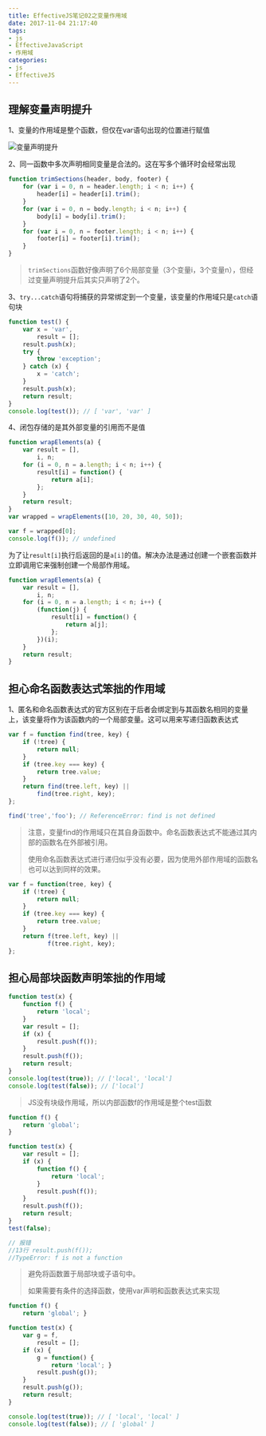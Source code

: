 ```yaml
---
title: EffectiveJS笔记02之变量作用域
date: 2017-11-04 21:17:40
tags:
- js
- EffectiveJavaScript
- 作用域
categories:
- js
- EffectiveJS
---
```


## 理解变量声明提升

1、变量的作用域是整个函数，但仅在var语句出现的位置进行赋值

<!-- more -->

![变量声明提升](https://s2.ax1x.com/2019/10/13/ux2UHO.png)

2、同一函数中多次声明相同变量是合法的。这在写多个循环时会经常出现

``` js
function trimSections(header, body, footer) {
    for (var i = 0, n = header.length; i < n; i++) {
        header[i] = header[i].trim();
    }
    for (var i = 0, n = body.length; i < n; i++) {
        body[i] = body[i].trim();
    }
    for (var i = 0, n = footer.length; i < n; i++) {
        footer[i] = footer[i].trim();
    }
}
```

> `trimSections`函数好像声明了6个局部变量（3个变量i，3个变量n），但经过变量声明提升后其实只声明了2个。

3、`try...catch`语句将捕获的异常绑定到一个变量，该变量的作用域只是`catch`语句块

``` js
function test() {
    var x = 'var',
        result = [];
    result.push(x);
    try {
        throw 'exception';
    } catch (x) {
        x = 'catch';
    }
    result.push(x);
    return result;
}
console.log(test()); // [ 'var', 'var' ]
```

4、闭包存储的是其外部变量的引用而不是值

``` js
function wrapElements(a) {
    var result = [],
        i, n;
    for (i = 0, n = a.length; i < n; i++) {
        result[i] = function() {
            return a[i];
        };
    }
    return result;
}
var wrapped = wrapElements([10, 20, 30, 40, 50]);

var f = wrapped[0];
console.log(f()); // undefined
```

为了让`result[i]`执行后返回的是`a[i]`的值。解决办法是通过创建一个嵌套函数并立即调用它来强制创建一个局部作用域。

``` js
function wrapElements(a) {
    var result = [],
        i, n;
    for (i = 0, n = a.length; i < n; i++) {
        (function(j) {
            result[i] = function() {
                return a[j]; 
            };
        })(i);
    }
    return result;
}
```



## 担心命名函数表达式笨拙的作用域

1、匿名和命名函数表达式的官方区别在于后者会绑定到与其函数名相同的变量上，该变量将作为该函数内的一个局部变量。这可以用来写递归函数表达式

``` js
var f = function find(tree, key) {
    if (!tree) {
        return null;
    }
    if (tree.key === key) {
        return tree.value;
    }
    return find(tree.left, key) ||
        find(tree.right, key);
};

find('tree','foo'); // ReferenceError: find is not defined
```

> 注意，变量find的作用域只在其自身函数中。命名函数表达式不能通过其内部的函数名在外部被引用。
>
> 使用命名函数表达式进行递归似乎没有必要，因为使用外部作用域的函数名也可以达到同样的效果。

``` js
var f = function(tree, key) {
    if (!tree) {
        return null;
    }
    if (tree.key === key) {
        return tree.value;
    }
    return f(tree.left, key) ||
           f(tree.right, key);
};
```



## 担心局部块函数声明笨拙的作用域

``` js
function test(x) {
    function f() {
        return 'local';
    }
    var result = [];
    if (x) {
        result.push(f());
    }
    result.push(f());
    return result;
}
console.log(test(true)); // ['local', 'local']
console.log(test(false)); // ['local']
```

> JS没有块级作用域，所以内部函数f的作用域是整个test函数

``` js
function f() {
    return 'global';
}

function test(x) {
    var result = [];
    if (x) {
        function f() {
            return 'local';
        }
        result.push(f());
    }
    result.push(f());
    return result;
}
test(false);

// 报错
//13行 result.push(f());
//TypeError: f is not a function
```

> 避免将函数置于局部块或子语句中。
>
> 如果需要有条件的选择函数，使用var声明和函数表达式来实现

``` js
function f() {
    return 'global'; }

function test(x) {
    var g = f,
        result = [];
    if (x) {
        g = function() {
            return 'local'; }
        result.push(g());
    }
    result.push(g());
    return result;
}

console.log(test(true)); // [ 'local', 'local' ]
console.log(test(false)); // [ 'global' ]
```

